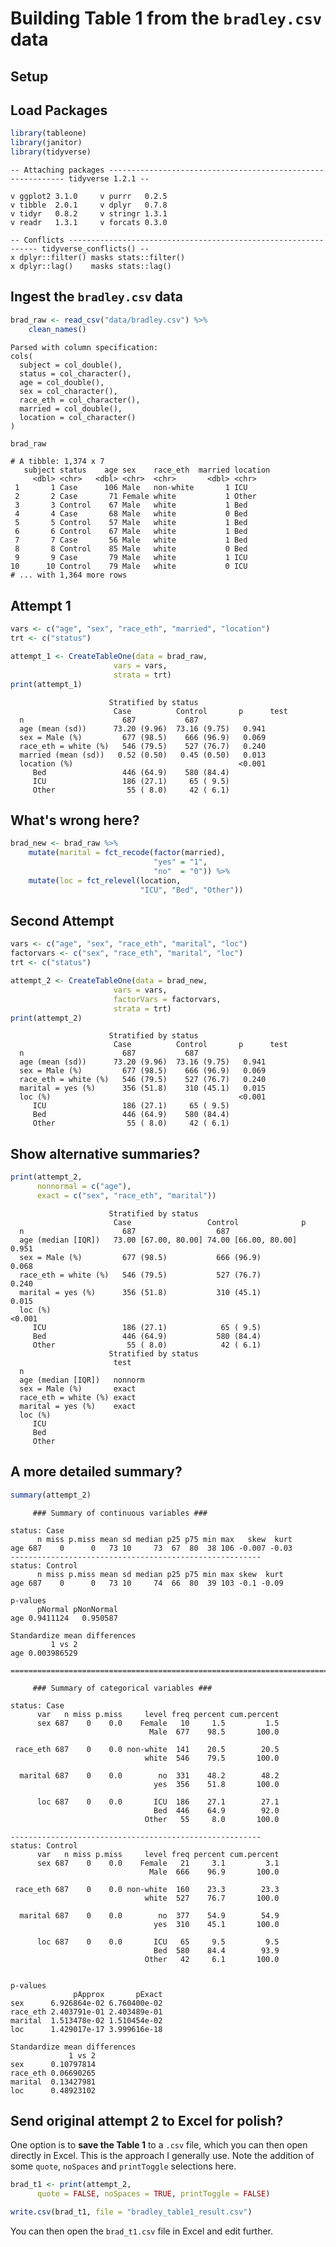 Building Table 1 from the `bradley.csv` data
================

Setup
-----

Load Packages
-------------

``` r
library(tableone)
library(janitor)
library(tidyverse)
```

    -- Attaching packages ------------------------------------------------------------ tidyverse 1.2.1 --

    v ggplot2 3.1.0     v purrr   0.2.5
    v tibble  2.0.1     v dplyr   0.7.8
    v tidyr   0.8.2     v stringr 1.3.1
    v readr   1.3.1     v forcats 0.3.0

    -- Conflicts --------------------------------------------------------------- tidyverse_conflicts() --
    x dplyr::filter() masks stats::filter()
    x dplyr::lag()    masks stats::lag()

Ingest the `bradley.csv` data
-----------------------------

``` r
brad_raw <- read_csv("data/bradley.csv") %>% 
    clean_names()
```

    Parsed with column specification:
    cols(
      subject = col_double(),
      status = col_character(),
      age = col_double(),
      sex = col_character(),
      race_eth = col_character(),
      married = col_double(),
      location = col_character()
    )

``` r
brad_raw
```

    # A tibble: 1,374 x 7
       subject status    age sex    race_eth  married location
         <dbl> <chr>   <dbl> <chr>  <chr>       <dbl> <chr>   
     1       1 Case      106 Male   non-white       1 ICU     
     2       2 Case       71 Female white           1 Other   
     3       3 Control    67 Male   white           1 Bed     
     4       4 Case       68 Male   white           0 Bed     
     5       5 Control    57 Male   white           1 Bed     
     6       6 Control    67 Male   white           1 Bed     
     7       7 Case       56 Male   white           1 Bed     
     8       8 Control    85 Male   white           0 Bed     
     9       9 Case       79 Male   white           1 ICU     
    10      10 Control    79 Male   white           0 ICU     
    # ... with 1,364 more rows

Attempt 1
---------

``` r
vars <- c("age", "sex", "race_eth", "married", "location")
trt <- c("status")

attempt_1 <- CreateTableOne(data = brad_raw, 
                       vars = vars, 
                       strata = trt)
print(attempt_1)
```

                          Stratified by status
                           Case          Control       p      test
      n                      687           687                    
      age (mean (sd))      73.20 (9.96)  73.16 (9.75)   0.941     
      sex = Male (%)         677 (98.5)    666 (96.9)   0.069     
      race_eth = white (%)   546 (79.5)    527 (76.7)   0.240     
      married (mean (sd))   0.52 (0.50)   0.45 (0.50)   0.013     
      location (%)                                     <0.001     
         Bed                 446 (64.9)    580 (84.4)             
         ICU                 186 (27.1)     65 ( 9.5)             
         Other                55 ( 8.0)     42 ( 6.1)             

What's wrong here?
------------------

``` r
brad_new <- brad_raw %>%
    mutate(marital = fct_recode(factor(married), 
                                "yes" = "1", 
                                "no"  = "0")) %>%
    mutate(loc = fct_relevel(location, 
                             "ICU", "Bed", "Other"))
```

Second Attempt
--------------

``` r
vars <- c("age", "sex", "race_eth", "marital", "loc")
factorvars <- c("sex", "race_eth", "marital", "loc")
trt <- c("status")

attempt_2 <- CreateTableOne(data = brad_new, 
                       vars = vars, 
                       factorVars = factorvars,
                       strata = trt)
print(attempt_2)
```

                          Stratified by status
                           Case          Control       p      test
      n                      687           687                    
      age (mean (sd))      73.20 (9.96)  73.16 (9.75)   0.941     
      sex = Male (%)         677 (98.5)    666 (96.9)   0.069     
      race_eth = white (%)   546 (79.5)    527 (76.7)   0.240     
      marital = yes (%)      356 (51.8)    310 (45.1)   0.015     
      loc (%)                                          <0.001     
         ICU                 186 (27.1)     65 ( 9.5)             
         Bed                 446 (64.9)    580 (84.4)             
         Other                55 ( 8.0)     42 ( 6.1)             

Show alternative summaries?
---------------------------

``` r
print(attempt_2, 
      nonnormal = c("age"),
      exact = c("sex", "race_eth", "marital"))
```

                          Stratified by status
                           Case                 Control              p     
      n                      687                  687                      
      age (median [IQR])   73.00 [67.00, 80.00] 74.00 [66.00, 80.00]  0.951
      sex = Male (%)         677 (98.5)           666 (96.9)          0.068
      race_eth = white (%)   546 (79.5)           527 (76.7)          0.240
      marital = yes (%)      356 (51.8)           310 (45.1)          0.015
      loc (%)                                                        <0.001
         ICU                 186 (27.1)            65 ( 9.5)               
         Bed                 446 (64.9)           580 (84.4)               
         Other                55 ( 8.0)            42 ( 6.1)               
                          Stratified by status
                           test   
      n                           
      age (median [IQR])   nonnorm
      sex = Male (%)       exact  
      race_eth = white (%) exact  
      marital = yes (%)    exact  
      loc (%)                     
         ICU                      
         Bed                      
         Other                    

A more detailed summary?
------------------------

``` r
summary(attempt_2)
```


         ### Summary of continuous variables ###

    status: Case
          n miss p.miss mean sd median p25 p75 min max   skew  kurt
    age 687    0      0   73 10     73  67  80  38 106 -0.007 -0.03
    -------------------------------------------------------- 
    status: Control
          n miss p.miss mean sd median p25 p75 min max skew  kurt
    age 687    0      0   73 10     74  66  80  39 103 -0.1 -0.09

    p-values
          pNormal pNonNormal
    age 0.9411124   0.950587

    Standardize mean differences
             1 vs 2
    age 0.003986529

    =======================================================================================

         ### Summary of categorical variables ### 

    status: Case
          var   n miss p.miss     level freq percent cum.percent
          sex 687    0    0.0    Female   10     1.5         1.5
                                   Male  677    98.5       100.0
                                                                
     race_eth 687    0    0.0 non-white  141    20.5        20.5
                                  white  546    79.5       100.0
                                                                
      marital 687    0    0.0        no  331    48.2        48.2
                                    yes  356    51.8       100.0
                                                                
          loc 687    0    0.0       ICU  186    27.1        27.1
                                    Bed  446    64.9        92.0
                                  Other   55     8.0       100.0
                                                                
    -------------------------------------------------------- 
    status: Control
          var   n miss p.miss     level freq percent cum.percent
          sex 687    0    0.0    Female   21     3.1         3.1
                                   Male  666    96.9       100.0
                                                                
     race_eth 687    0    0.0 non-white  160    23.3        23.3
                                  white  527    76.7       100.0
                                                                
      marital 687    0    0.0        no  377    54.9        54.9
                                    yes  310    45.1       100.0
                                                                
          loc 687    0    0.0       ICU   65     9.5         9.5
                                    Bed  580    84.4        93.9
                                  Other   42     6.1       100.0
                                                                

    p-values
                  pApprox       pExact
    sex      6.926864e-02 6.760400e-02
    race_eth 2.403791e-01 2.403489e-01
    marital  1.513478e-02 1.510454e-02
    loc      1.429017e-17 3.999616e-18

    Standardize mean differences
                 1 vs 2
    sex      0.10797814
    race_eth 0.06690265
    marital  0.13427981
    loc      0.48923102

Send original attempt 2 to Excel for polish?
--------------------------------------------

One option is to **save the Table 1** to a `.csv` file, which you can then open directly in Excel. This is the approach I generally use. Note the addition of some `quote`, `noSpaces` and `printToggle` selections here.

``` r
brad_t1 <- print(attempt_2, 
      quote = FALSE, noSpaces = TRUE, printToggle = FALSE)

write.csv(brad_t1, file = "bradley_table1_result.csv")
```

You can then open the `brad_t1.csv` file in Excel and edit further.
